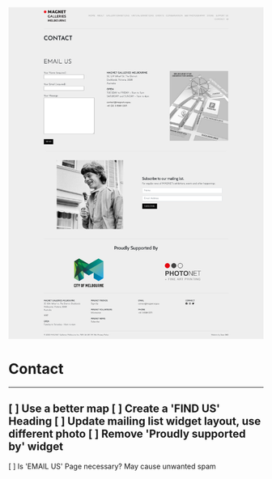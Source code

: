 ![](2021-11-27-13-34-08.png)

# Contact
---------
[ ] Use a better map
[ ] Create a 'FIND US' Heading
[ ] Update mailing list widget layout, use different photo
[ ] Remove 'Proudly supported by' widget
---------
[ ] Is 'EMAIL US' Page necessary? May cause unwanted spam

